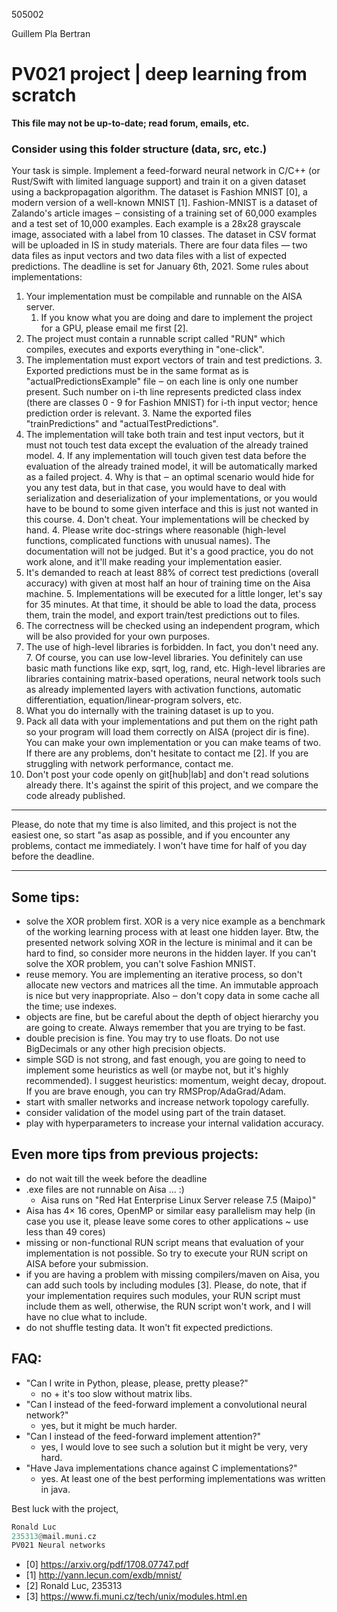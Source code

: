 505002

Guillem Pla Bertran

# PV021 project | deep learning from scratch

**This file may not be up-to-date; read forum, emails, etc.**

### Consider using this folder structure (data, src, etc.)

Your task is simple. Implement a feed-forward neural network in C/C++ (or Rust/Swift with limited language support) and train it on a given dataset using a backpropagation algorithm. The dataset is Fashion MNIST [0],  a modern version of a well-known MNIST [1]. Fashion-MNIST is a dataset of Zalando's article images ‒ consisting of a training set of 60,000 examples and a test set of 10,000 examples. Each example is a 28x28 grayscale image, associated with a label from 10 classes. The dataset in CSV format will be uploaded in IS in study materials. There are four data files — two data files as input vectors and two data files with a list of expected predictions.
The deadline is set for January 6th, 2021.
Some rules about implementations:

1. Your implementation must be compilable and runnable on the AISA server.
    1. If you know what you are doing and dare to implement the project for a GPU, please email me first [2].
2. The project must contain a runnable script called "RUN" which compiles,
executes and exports everything in "one-click".
3. The implementation must export vectors of train and test predictions.
    3. Exported predictions must be in the same format as is
"actualPredictionsExample" file ‒ on each line is only one number present.
Such number on i-th line represents predicted class index (there are classes
0 - 9 for Fashion MNIST) for i-th input vector; hence prediction order is relevant.
    3. Name the exported files "trainPredictions" and "actualTestPredictions".
4. The implementation will take both train and test input vectors, but it must
not touch test data except the evaluation of the already trained model.
    4. If any implementation will touch given test data before the evaluation
of the already trained model, it will be automatically marked as a failed
project.
    4. Why is that ‒ an optimal scenario would hide for you any test data, but
in that case, you would have to deal with serialization and deserialization of
your implementations, or you would have to be bound to some given interface and
this is just not wanted in this course.
    4. Don't cheat. Your implementations will be checked by hand.
    4. Please write doc-strings where reasonable (high-level functions, complicated functions with unusual names). The documentation will not be judged. But it's a good practice, you do not work alone, and it'll make reading your implementation easier.
5. It's demanded to reach at least 88% of correct test predictions
(overall accuracy) with given at most half an hour of training time on the Aisa machine.
    5. Implementations will be executed for a little longer, let's say for 35
minutes. At that time, it should be able to load the data, process them,
train the model, and export train/test predictions out to files.
6. The correctness will be checked using an independent program, which will be
also provided for your own purposes.
7. The use of high-level libraries is forbidden. In fact, you don't need any.
    7. Of course, you can use low-level libraries. You definitely can use basic
math functions like exp, sqrt, log, rand, etc. High-level libraries are libraries containing matrix-based operations, neural network tools such as already implemented layers with activation functions, automatic differentiation, equation/linear-program solvers, etc.
8. What you do internally with the training dataset is up to you.
9. Pack all data with your implementations and put them on the right path so
your program will load them correctly on AISA (project dir is fine).
You can make your own implementation or you can make teams of two. If there are
any problems, don't hesitate to contact me [2]. If you are struggling with
network performance, contact me.
10. Don't post your code openly on git[hub|lab] and don't read solutions already there. It's against the spirit of this project, and we compare the code already published.

---

Please, do note that my time is also limited, and this project is not the easiest
one, so start "as asap as possible, and if you encounter any problems, contact me
immediately. I won't have time for half of you day before the deadline.

---

## Some tips:
- solve the XOR problem first. XOR is a very nice example as a benchmark of the
working learning process with at least one hidden layer. Btw, the presented network
solving XOR in the lecture is minimal and it can be hard to find, so consider
more neurons in the hidden layer. If you can't solve the XOR problem, you can't
solve Fashion MNIST.
- reuse memory. You are implementing an iterative process, so don't allocate new
vectors and matrices all the time. An immutable approach is nice but very
inappropriate. Also ‒ don't copy data in some cache all the time; use indexes.
- objects are fine, but be careful about the depth of object hierarchy you are
going to create. Always remember that you are trying to be fast.
- double precision is fine. You may try to use floats. Do not use BigDecimals or
any other high precision objects.
- simple SGD is not strong, and fast enough, you are going to need to implement some
heuristics as well (or maybe not, but it's highly recommended). I suggest
heuristics: momentum, weight decay, dropout. If you are brave enough, you can
try RMSProp/AdaGrad/Adam.
- start with smaller networks and increase network topology carefully.
- consider validation of the model using part of the train dataset.
- play with hyperparameters to increase your internal validation accuracy.

## Even more tips from previous projects:
- do not wait till the week before the deadline
- .exe files are not runnable on Aisa ... :)
    - Aisa runs on "Red Hat Enterprise Linux Server release 7.5 (Maipo)"
- Aisa has 4× 16 cores, OpenMP or similar easy parallelism may help (in case you use it, please leave some cores to other applications ~ use less than 49 cores)
- missing or non-functional RUN script means that evaluation of your
implementation is not possible. So try to execute your RUN script on AISA
before your submission.
- if you are having a problem with missing compilers/maven on Aisa, you can
add such tools by including modules [3]. Please, do note, that if your
implementation requires such modules, your RUN script must include them as well,
otherwise, the RUN script won't work, and I will have no clue what to include.
- do not shuffle testing data. It won't fit expected predictions.

## FAQ:
 - "Can I write in Python, please, please, pretty please?"
	- no + it's too slow without matrix libs.
 - "Can I instead of the feed-forward implement a convolutional
 neural network?"
	- yes, but it might be much harder.
 - "Can I instead of the feed-forward implement attention?"
	- yes, I would love to see such a solution but it might be very, very hard.
 - "Have Java implementations chance against C implementations?"
	- yes. At least one of the best performing implementations was written in java.

Best luck with the project,

```python
Ronald Luc
235313@mail.muni.cz
PV021 Neural networks
```
- [0] https://arxiv.org/pdf/1708.07747.pdf
- [1] http://yann.lecun.com/exdb/mnist/
- [2] Ronald Luc, 235313
- [3] https://www.fi.muni.cz/tech/unix/modules.html.en
